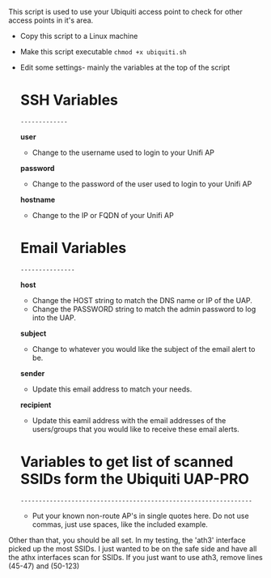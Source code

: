 This script is used to use your Ubiquiti access point to check for other access points in it's area.

* Copy this script to a Linux machine
* Make this script executable
`chmod +x ubiquiti.sh`

* Edit some settings- mainly the variables at the top of the script
	# SSH Variables
	  -------------
	**user**
	* Change to the username used to login to your Unifi AP

	**password**
	* Change to the password of the user used to login to your Unifi AP

	**hostname**
	* Change to the IP or FQDN of your Unifi AP

	# Email Variables
	  ---------------
	
	**host**		
	* Change the HOST string to match the DNS name or IP of the UAP.
	* Change the PASSWORD string to match the admin password to log into the UAP.

	**subject**
	* Change to whatever you would like the subject of the email alert to be.

	**sender**		
	* Update this email address to match your needs.
	
	**recipient**	
	* Update this eamil address with the email addresses of the users/groups that you would like to receive these email alerts.
	
	# Variables to get list of scanned SSIDs form the Ubiquiti UAP-PRO
	  ----------------------------------------------------------------
	* Put your known non-route AP's in single quotes here. Do not use commas, just use spaces, like the included example.

Other than that, you should be all set. In my testing, the 'ath3' interface picked up the most SSIDs. I just wanted to be on the safe side
and have all the athx interfaces scan for SSIDs. If you just want to use ath3, remove lines (45-47) and (50-123)
